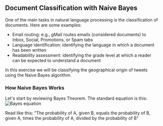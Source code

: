 ## Document Classification with Naive Bayes
One of the main tasks in natural language processing is the classification of documents. Here are some examples:
+ Email routing: e.g., gMail routes emails (considered documents) to Inbox, Social, Promotions, or Spam tabs
+ Language identification: identifying the language in which a document has been written
+ Readability assessment: identifying the grade level at which a reader can be expected to understand a document

In this exercise we will be classifying the geographical origin of tweets using the Naive Bayes algorithm.
### How Naive Bayes Works
Let's start by reviewing Bayes Theorem. The standard equation is this:
![Bayes equation]("https://raw.githubusercontent.com/chrisfalter/DataScience/master/NLP/NaiveBayes/Bayes_equation.jpg")

Read like this: "The probability of A, given B, equals the probability of B, given A, times the probability of A, divided by the probability of B"
